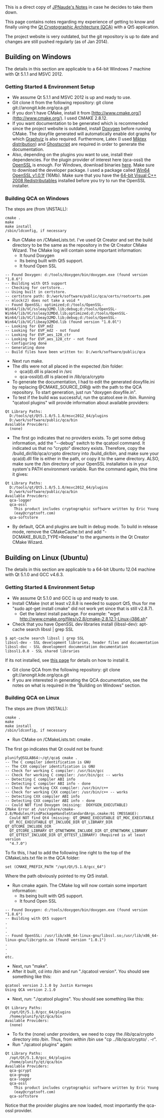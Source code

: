 This is a direct copy of [JPNaude's Notes](https://github.com/JPNaude/dev_notes) in case he decides to take them down.

This page contains notes regarding my experience of getting to know and finally using the [Qt Cryptographic Architecture (QCA)](http://delta.affinix.com/qca/) with a Qt5 application.

The project website is very outdated, but the git repository is up to date and changes are still pushed regularly (as of Jan 2014).

## Building on Windows 

The details in this section are applicable to a 64-bit Windows 7 machine with Qt 5.1.1 and MSVC 2012.

### Getting Started & Environment Setup

* We assume Qt 5.1.1 and MSVC 2012 is up and ready to use.
* Git clone it from the following repository: git clone git://anongit.kde.org/qca.git
* If you don't have CMake, install it from [http://www.cmake.org/](http://www.cmake.org/). I used CMAKE 2.8.12.
* If you want documentation to be generated which is recommended since the project website is outdated, install [Doxygen](http://www.stack.nl/~dimitri/doxygen/) before running CMake. The doxyfile generated will automatically enable dot graphs for which [Graphviz](http://www.graphviz.org/) is also required. Furthermore, Latex (I used [Miktex distribution](http://www.miktex.org/)) and [Ghostscript](http://sourceforge.net/projects/ghostscript/files/latest/download) are required in order to generate the documentation.
* Also, depending on the plugins you want to use, install their dependencies. For the plugin provider of interest here (qca-ossl) the [OpenSSL](http://www.openssl.org/) is enough. For Windows, download binaries [here](http://slproweb.com/products/Win32OpenSSL.html). Make sure to download the developer package. I used a package called [Win64 OpenSSL v1.0.1f](http://slproweb.com/download/Win64OpenSSL-1_0_1f.exe) (16Mb). Make sure that you have the [64-bit Visual C++ 2008 Redistributables](http://www.microsoft.com/en-sg/download/details.aspx?id=15336) installed before you try to run the OpenSSL installer.

### Building QCA on Windows

The steps are (from \INSTALL):

```
cmake .
make
make install
/sbin/ldconfig, if necessary
```

* Run CMake on /CMakeLists.txt. I've used Qt Creator and set the build directory to be the same as the repository in the Qt Creator CMake Wizard. The CMake log will contain some important information:
  * It found Doxygen
  * Its being built with Qt5 support.
  * It found Open SSL

```
-- Found Doxygen: d:/tools/doxygen/bin/doxygen.exe (found version "1.8.6") 
-- Building with Qt5 support
-- Checking for certstore..
-- Using built in certstore.
-- certstore path: D:/work/software/public/qca/certs/rootcerts.pem
-- mlock(2) does not take a void *
-- Found OpenSSL: optimized;d:/tools/OpenSSL-Win64/lib/VC/ssleay32MD.lib;debug;d:/tools/OpenSSL-Win64/lib/VC/ssleay32MDd.lib;optimized;d:/tools/OpenSSL-Win64/lib/VC/libeay32MD.lib;debug;d:/tools/OpenSSL-Win64/lib/VC/libeay32MDd.lib (found version "1.0.0l") 
-- Looking for EVP_md2
-- Looking for EVP_md2 - not found
-- Looking for EVP_aes_128_ctr
-- Looking for EVP_aes_128_ctr - not found
-- Configuring done
-- Generating done
-- Build files have been written to: D:/work/software/public/qca
```

* Next run make.
* The dlls were not all placed in the expected /bin folder:
  * qca(d).dll is placed in /src
  * qca-ossl(d).dll is placed in /lib/qca/crypto
* To generate the documentation, I had to edit the generated doxyfile.ini by replacing @CMAKE_SOURCE_DIR@ with the path to the QCA repository. To start generation, just run "doxygen doxyfile.in".
* To test if the build was successful, run the qcatool.exe in /bin. Running "qcatool plugins" will provide information about available providers:

```                                    
Qt Library Paths:                                
  D:/tools/qt/Qt5.1.0/5.1.0/msvc2012_64/plugins  
  D:/work/software/public/qca/bin          
Available Providers:                             
  (none)                                         
```

* The first go indicates that no providers exists. To get some debug information, add the "--debug" switch to the qcatool command. It indicated us that no "crypto" directory exists. Therefore, copy the /build_dir/lib/qca/crypto directory into /build_dir/bin, and make sure your qca(d).dll file is either in the path, or copy it to the same directory. ALSO, make sure the /bin directory of your OpenSSL installation is in your system's PATH environment variable. Run the command again, this time it gives:

```                                    
Qt Library Paths:
  D:/tools/qt/Qt5.1.0/5.1.0/msvc2012_64/plugins
  D:/work/software/public/qca/bin
Available Providers:
  qca-logger
  qca-ossl
    This product includes cryptographic software written by Eric Young
    (eay@cryptsoft.com)
  qca-softstore                           
```

* By default, QCA and plugins are built in debug mode. To build in release mode, remove the CMakeCache.txt and add "-DCMAKE_BUILD_TYPE=Release" to the arguments in the Qt Creator CMake Wizard.

## Building on Linux (Ubuntu)

The details in this section are applicable to a 64-bit Ubuntu 12.04 machine with Qt 5.1.0 and GCC v4.6.3.

### Getting Started & Environment Setup

* We assume Qt 5.1.0 and GCC is up and ready to use.
* Install CMake (not at least v2.8.8 is needed to support Qt5, thus for me "sudo apt-get install cmake" did not work yet since that is still v2.8.7). 
  * Get the latest install package. For example: "wget http://www.cmake.org/files/v2.8/cmake-2.8.12.1-Linux-i386.sh"
* Check that you have OpenSSL dev libraries install (libssl-dev): apt-cache search libssl | grep SSL

```
$ apt-cache search libssl | grep SSL
libssl-dev - SSL development libraries, header files and documentation
libssl-doc - SSL development documentation documentation
libssl1.0.0 - SSL shared libraries
```

If its not installed, see [this page](https://help.ubuntu.com/community/OpenSSL) for details on how to install it.

* Git clone QCA from the following repository: git clone git://anongit.kde.org/qca.git
* If you are interested in generating the QCA documentation, see the notes on what is required in the "Building on Windows" section.

### Building QCA on Linux

The steps are (from \INSTALL):

```
cmake .
make
make install
/sbin/ldconfig, if necessary
```

* Run CMake on /CMakeLists.txt: cmake .

The first go indicates that Qt could not be found:

```
plunify@SGLAB64:~/qt/qca$ cmake .
-- The C compiler identification is GNU
-- The CXX compiler identification is GNU
-- Check for working C compiler: /usr/bin/gcc
-- Check for working C compiler: /usr/bin/gcc -- works
-- Detecting C compiler ABI info
-- Detecting C compiler ABI info - done
-- Check for working CXX compiler: /usr/bin/c++
-- Check for working CXX compiler: /usr/bin/c++ -- works
-- Detecting CXX compiler ABI info
-- Detecting CXX compiler ABI info - done
-- Could NOT find Doxygen (missing:  DOXYGEN_EXECUTABLE) 
CMake Error at /usr/share/cmake-2.8/Modules/FindPackageHandleStandardArgs.cmake:91 (MESSAGE):
  Could NOT find Qt4 (missing: QT_QMAKE_EXECUTABLE QT_MOC_EXECUTABLE
  QT_RCC_EXECUTABLE QT_INCLUDE_DIR QT_LIBRARY_DIR QT_QTCORE_INCLUDE_DIR
  QT_QTCORE_LIBRARY QT_QTNETWORK_INCLUDE_DIR QT_QTNETWORK_LIBRARY
  QT_QTTEST_INCLUDE_DIR QT_QTTEST_LIBRARY) (Required is at least version
  "4.7.0")
```

To fix this, I had to add the following line right to the top of the CMakeLists.txt file in the QCA folder:

```
set (CMAKE_PREFIX_PATH "/opt/Qt/5.1.0/gcc_64")
```

Where the path obviously pointed to my Qt5 install.

* Run cmake again. The CMake log will now contain some important information:
  * Its being built with Qt5 support.
  * It found Open SSL

```
-- Found Doxygen: d:/tools/doxygen/bin/doxygen.exe (found version "1.8.6") 
-- Building with Qt5 support
.
.
.
-- Found OpenSSL: /usr/lib/x86_64-linux-gnu/libssl.so;/usr/lib/x86_64-linux-gnu/libcrypto.so (found version "1.0.1") 
.
.
.
etc.
```

* Next, run "make".
* After it built, cd into /bin and run "./qcatool version". You should see something like this:

```
qcatool version 2.1.0 by Justin Karneges
Using QCA version 2.1.0
```

* Next, run: "./qcatool plugins". You should see something like this:

```
Qt Library Paths:
  /opt/Qt/5.1.0/gcc_64/plugins
  /home/plunify/qt/qca/bin
Available Providers:
  (none)
```

* To fix the (none) under providers, we need to copy the /lib/qca/crypto directory into /bin. Thus, from within /bin use "cp ../lib/qca/crypto/ . -r". 
* Run "./qcatool plugins" again:

```
Qt Library Paths:
  /opt/Qt/5.1.0/gcc_64/plugins
  /home/plunify/qt/qca/bin
Available Providers:
  qca-gcrypt
  qca-gnupg
  qca-logger
  qca-ossl
    This product includes cryptographic software written by Eric Young
    (eay@cryptsoft.com)
  qca-softstore
```

Notice that the provider plugins are now loaded, most importantly the qca-ossl provider.